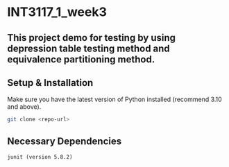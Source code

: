 # INT3117_1_week3
## This project demo for testing by using depression table testing method and equivalence partitioning method.
## Setup & Installation

Make sure you have the latest version of Python installed (recommend 3.10 and above).

```bash
git clone <repo-url>
```

## Necessary Dependencies
`junit (version 5.8.2)`
